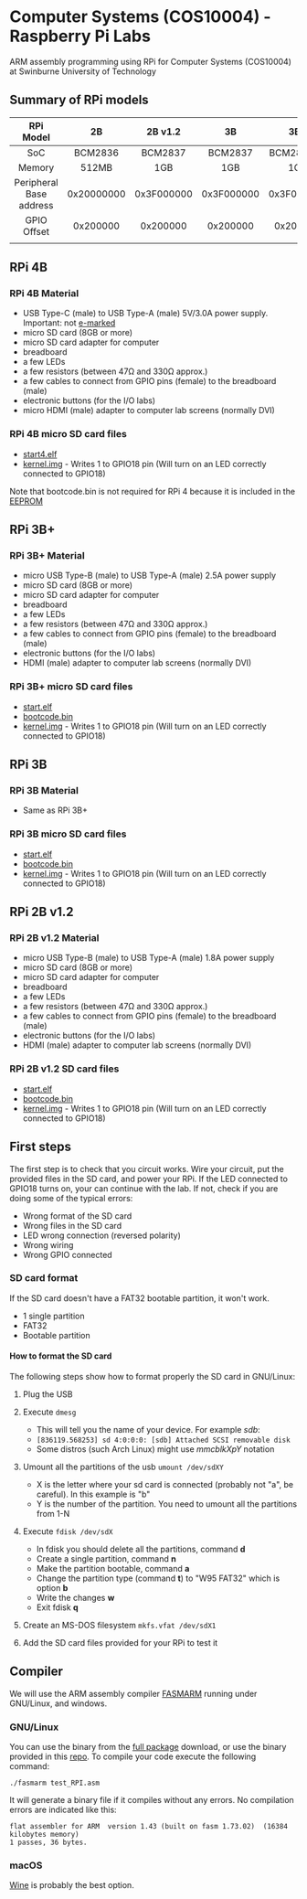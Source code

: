 # Computer Systems (COS10004) - Raspberry Pi Labs

ARM assembly programming using RPi for Computer Systems (COS10004) at Swinburne University of Technology 

## Summary of RPi models

|        RPi Model        |     2B     |   2B v1.2  |     3B     |     3B+    |     4B     |
|:-----------------------:|:----------:|:----------:|:----------:|:----------:|:----------:|
|           SoC           |   BCM2836  |   BCM2837  |   BCM2837  |  BCM2837B0 |   BCM2711  |
|          Memory         |    512MB   |     1GB    |     1GB    |     1GB    | 1/2/4/8GB  |
| Peripheral Base address | 0x20000000 | 0x3F000000 | 0x3F000000 | 0x3F000000 | 0xFE000000 |
|       GPIO Offset       |  0x200000  |  0x200000  |  0x200000  |  0x200000  |  0x200000  |
|                         |            |            |            |            |            |


## RPi 4B
### RPi 4B Material
- USB Type-C (male) to USB Type-A (male) 5V/3.0A power supply. Important: not [e-marked](https://arstechnica.com/gadgets/2019/07/raspberry-pi-4-uses-incorrect-usb-c-design-wont-work-with-some-chargers/)
- micro SD card (8GB or more)
- micro SD card adapter for computer
- breadboard
- a few LEDs 
- a few resistors (between 47Ω and 330Ω approx.)
- a few cables to connect from GPIO pins (female) to the breadboard (male)
- electronic buttons (for the I/O labs)
- micro HDMI (male) adapter to computer lab screens (normally DVI)

### RPi 4B micro SD card files
- [start4.elf](https://github.com/raspberrypi/firmware/blob/master/boot/start4.elf)
- [kernel.img](4B/kernel.img) - Writes 1 to GPIO18 pin (Will turn on an LED correctly connected to GPIO18)

Note that bootcode.bin is not required for RPi 4 because it is included in the [EEPROM](https://www.raspberrypi.org/documentation/hardware/raspberrypi/booteeprom.md) 


## RPi 3B+
### RPi 3B+ Material
- micro USB Type-B (male) to USB Type-A (male) 2.5A power supply
- micro SD card (8GB or more)
- micro SD card adapter for computer
- breadboard
- a few LEDs 
- a few resistors (between 47Ω and 330Ω approx.)
- a few cables to connect from GPIO pins (female) to the breadboard (male)
- electronic buttons (for the I/O labs)
- HDMI (male) adapter to computer lab screens (normally DVI)

### RPi 3B+ micro SD card files
- [start.elf](https://github.com/raspberrypi/firmware/blob/master/boot/start.elf)
- [bootcode.bin](https://github.com/raspberrypi/firmware/blob/master/boot/bootcode.bin)
- [kernel.img](2B-3B-3Bplus/kernel.img) - Writes 1 to GPIO18 pin (Will turn on an LED correctly connected to GPIO18)


## RPi 3B
### RPi 3B Material
 - Same as RPi 3B+

### RPi 3B micro SD card files
- [start.elf](https://github.com/raspberrypi/firmware/blob/master/boot/start.elf)
- [bootcode.bin](https://github.com/raspberrypi/firmware/blob/master/boot/bootcode.bin)
- [kernel.img](2B-3B-3Bplus/kernel.img) - Writes 1 to GPIO18 pin (Will turn on an LED correctly connected to GPIO18)


## RPi 2B v1.2
### RPi 2B v1.2 Material
- micro USB Type-B (male) to USB Type-A (male) 1.8A power supply
- micro SD card (8GB or more)
- micro SD card adapter for computer
- breadboard
- a few LEDs 
- a few resistors (between 47Ω and 330Ω approx.)
- a few cables to connect from GPIO pins (female) to the breadboard (male)
- electronic buttons (for the I/O labs)
- HDMI (male) adapter to computer lab screens (normally DVI)


### RPi 2B v1.2 SD card files
- [start.elf](https://github.com/raspberrypi/firmware/blob/master/boot/start.elf)
- [bootcode.bin](https://github.com/raspberrypi/firmware/blob/master/boot/bootcode.bin)
- [kernel.img](2B-3B-3Bplus/kernel.img) - Writes 1 to GPIO18 pin (Will turn on an LED correctly connected to GPIO18)


## First steps
The first step is to check that you circuit works. 
Wire your circuit, put the provided files in the SD card, and power your RPi.
If the LED connected to GPIO18 turns on, your can continue with the lab.
If not, check if you are doing some of the typical errors:

- Wrong format of the SD card
- Wrong files in the SD card
- LED wrong connection (reversed polarity)
- Wrong wiring
- Wrong GPIO connected

### SD card format
If the SD card doesn't have a FAT32 bootable partition, it won't work.

- 1 single partition
- FAT32
- Bootable partition

#### How to format the SD card
The following steps show how to format properly the SD card in GNU/Linux:

1. Plug the USB
2. Execute `dmesg `
    * This will tell you the name of your device. For example *sdb*:
    * `[836119.568253] sd 4:0:0:0: [sdb] Attached SCSI removable disk`
    * Some distros (such Arch Linux) might use *mmcblkXpY* notation

3. Umount all the partitions of the usb `umount /dev/sdXY`
    * X is the letter where your sd card is connected (probably not "a", be careful). In this example is "b"
    * Y is the number of the partition. You need to umount all the partitions from 1-N

4. Execute `fdisk /dev/sdX`
    * In fdisk you should delete all the partitions, command **d**
    * Create a single partition, command **n**
    * Make the partition bootable, command **a**
    * Change the partition type (command **t**) to "W95 FAT32" which is option **b**
    * Write the changes **w**
    * Exit fdisk **q**

5. Create an MS-DOS filesystem `mkfs.vfat /dev/sdX1`

6. Add the SD card files provided for your RPi to test it


## Compiler

We will use the ARM assembly compiler [FASMARM](http://arm.flatassembler.net/) running under GNU/Linux, and windows.


### GNU/Linux
You can use the binary from the [full package](http://arm.flatassembler.net/FASMARM_full.ZIP) download, or use the binary provided in this [repo](Compiler/fasmarm). 
To compile your code execute the following command:

`./fasmarm test_RPI.asm `

It will generate a binary file if it compiles without any errors.
No compilation errors are indicated like this:

```
flat assembler for ARM  version 1.43 (built on fasm 1.73.02)  (16384 kilobytes memory)
1 passes, 36 bytes.
```

### macOS
[Wine](https://www.winehq.org/) is probably the best option.
